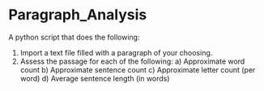 # Paragraph_Analysis
A python script that does the following: 

1) Import a text file filled with a paragraph of your choosing.
2) Assess the passage for each of the following:
    a) Approximate word count
    b) Approximate sentence count
    c) Approximate letter count (per word)
    d) Average sentence length (in words)
